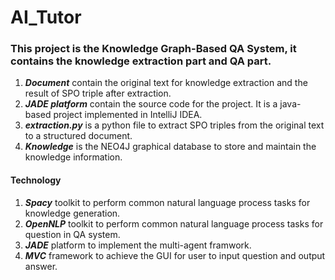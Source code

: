 # AI_Tutor
### This project is the Knowledge Graph-Based QA System, it contains the knowledge extraction part and QA part.
1. ***Document*** contain the original text for knowledge extraction and the result of SPO triple after extraction.
2. ***JADE platform*** contain the source code for the project. It is a java-based project implemented in IntelliJ IDEA.
3. ***extraction.py*** is a python file to extract SPO triples from the original text to a structured document.
4. ***Knowledge*** is the NEO4J graphical database to store and maintain the knowledge information.
#### Technology
1. ***Spacy*** toolkit to perform common natural language process tasks for knowledge generation.
2. ***OpenNLP*** toolkit to perform common natural language process tasks for question in QA system.
3. ***JADE*** platform to implement the multi-agent framwork.
4. ***MVC*** framework to achieve the GUI for user to input question and output answer.
